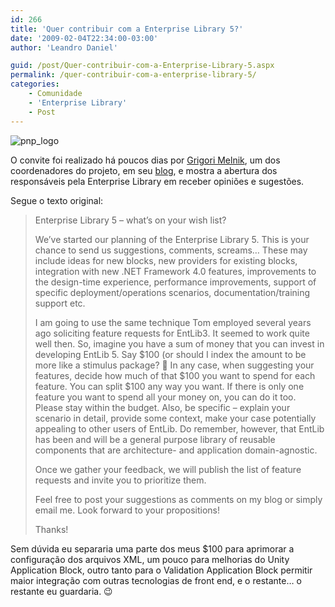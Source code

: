 ```yaml
---
id: 266
title: 'Quer contribuir com a Enterprise Library 5?'
date: '2009-02-04T22:34:00-03:00'
author: 'Leandro Daniel'

guid: /post/Quer-contribuir-com-a-Enterprise-Library-5.aspx
permalink: /quer-contribuir-com-a-enterprise-library-5/
categories:
    - Comunidade
    - 'Enterprise Library'
    - Post
---
```


 ![pnp_logo](http://leandrodaniel.com/pics/WindowsLiveWriter/QuercontribuircomaEnterpriseLibrary5_2244/pnp_logo_4a739e1e-37b3-4a4b-b409-dc51d3b6fdd8.gif "pnp_logo")

O convite foi realizado há poucos dias por [Grigori Melnik](http://www.gmelnik.com/), um dos coordenadores do projeto, em seu [blog](http://blogs.msdn.com/agile/), e mostra a abertura dos responsáveis pela Enterprise Library em receber opiniões e sugestões.

Segue o texto original:

> Enterprise Library 5 – what’s on your wish list?
> 
> We’ve started our planning of the Enterprise Library 5. This is your chance to send us suggestions, comments, screams… These may include ideas for new blocks, new providers for existing blocks, integration with new .NET Framework 4.0 features, improvements to the design-time experience, performance improvements, support of specific deployment/operations scenarios, documentation/training support etc.
> 
> I am going to use the same technique Tom employed several years ago soliciting feature requests for EntLib3. It seemed to work quite well then. So, imagine you have a sum of money that you can invest in developing EntLib 5. Say $100 (or should I index the amount to be more like a stimulus package? 🙂 In any case, when suggesting your features, decide how much of that $100 you want to spend for each feature. You can split $100 any way you want. If there is only one feature you want to spend all your money on, you can do it too. Please stay within the budget. Also, be specific – explain your scenario in detail, provide some context, make your case potentially appealing to other users of EntLib. Do remember, however, that EntLib has been and will be a general purpose library of reusable components that are architecture- and application domain-agnostic.
> 
> Once we gather your feedback, we will publish the list of feature requests and invite you to prioritize them.
> 
> Feel free to post your suggestions as comments on my blog or simply email me. Look forward to your propositions!
> 
> Thanks!

Sem dúvida eu separaria uma parte dos meus $100 para aprimorar a configuração dos arquivos XML, um pouco para melhorias do Unity Application Block, outro tanto para o Validation Application Block permitir maior integração com outras tecnologias de front end, e o restante… o restante eu guardaria. 😉